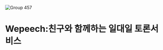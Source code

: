 ![Group 457](https://user-images.githubusercontent.com/101165990/172306916-1b84c847-df2e-4801-b574-a68235437eab.png)<h1>Wepeech:친구와 함께하는 일대일 토론서비스</h1>




